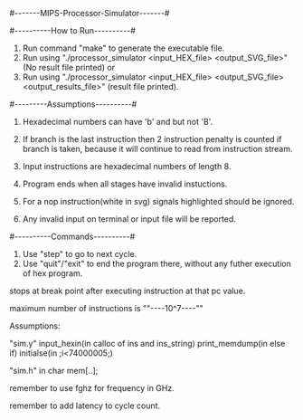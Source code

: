 #-------MIPS-Processor-Simulator-------#

#----------How to Run----------#
1) Run command "make" to generate the executable file. 
2) Run using "./processor_simulator <input_HEX_file> <output_SVG_file>" (No result file printed) or
3) Run using "./processor_simulator <input_HEX_file> <output_SVG_file> <output_results_file>" (result file printed).

#---------Assumptions----------#
1) Hexadecimal numbers can have 'b' and but not 'B'.

2) If branch is the last instruction then 2 instruction penalty is counted if branch is taken,
	because it will continue to read from instruction stream.
3) Input instructions are hexadecimal numbers of length 8.
4) Program ends when all stages have invalid instuctions.
5) For a nop instruction(white in svg) signals highlighted should be ignored.
6) Any invalid input on terminal or input file will be reported.


#----------Commands----------#
1) Use "step" to go to next cycle.
2) Use "quit"/"exit" to end the program there, without any futher execution of hex program.


stops at break point after executing instruction at that pc value.

maximum number of instructions is ""----10^7----""

Assumptions: 

"sim.y"
input_hexin(in calloc of ins and ins_string)
print_memdump(in else if)
initialse(in ;i<74000005;)

"sim.h"
in char mem[..];


remember to use fghz for frequency in GHz.

remember to add latency to cycle count.
